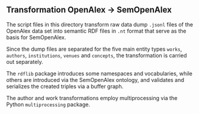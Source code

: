 ## Transformation OpenAlex -> SemOpenAlex

The script files in this directory transform raw data dump `.jsonl` files of the OpenAlex data set into semantic RDF files in `.nt` format that serve as the basis for SemOpenAlex.

Since the dump files are separated for the five main entity types `works`, `authors`, `institutions`, `venues` and `concepts`, the transformation is carried out separately. 

The `rdflib` package introduces some namespaces and vocabularies, while others are introduced via the SemOpenAlex ontology, and validates and serializes the created triples via a buffer graph.

The author and work transformations employ multiprocessing via the Python `multiprocessing` package. 
